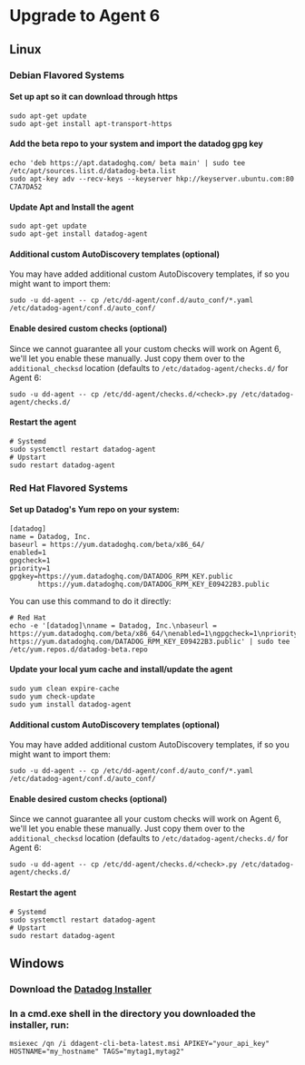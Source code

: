 # Upgrade to Agent 6

## Linux

### Debian Flavored Systems

#### Set up apt so it can download through https

```shell
sudo apt-get update
sudo apt-get install apt-transport-https
```

#### Add the beta repo to your system and import the datadog gpg key

```shell
echo 'deb https://apt.datadoghq.com/ beta main' | sudo tee /etc/apt/sources.list.d/datadog-beta.list
sudo apt-key adv --recv-keys --keyserver hkp://keyserver.ubuntu.com:80 C7A7DA52
```

#### Update Apt and Install the agent
```shell
sudo apt-get update
sudo apt-get install datadog-agent
```

#### Additional custom AutoDiscovery templates (optional)
You may have added additional custom AutoDiscovery templates, if so you might want to import
them:

```shell
sudo -u dd-agent -- cp /etc/dd-agent/conf.d/auto_conf/*.yaml /etc/datadog-agent/conf.d/auto_conf/
```

#### Enable desired custom checks (optional)
Since we cannot guarantee all your custom checks will work on Agent 6, we'll let you enable
these manually. Just copy them over to the `additional_checksd` location (defaults to
`/etc/datadog-agent/checks.d/` for Agent 6:

```shell
sudo -u dd-agent -- cp /etc/dd-agent/checks.d/<check>.py /etc/datadog-agent/checks.d/
```

#### Restart the agent
```shell
# Systemd
sudo systemctl restart datadog-agent
# Upstart
sudo restart datadog-agent
```

### Red Hat Flavored Systems

#### Set up Datadog's Yum repo on your system:
```
[datadog]
name = Datadog, Inc.
baseurl = https://yum.datadoghq.com/beta/x86_64/
enabled=1
gpgcheck=1
priority=1
gpgkey=https://yum.datadoghq.com/DATADOG_RPM_KEY.public
       https://yum.datadoghq.com/DATADOG_RPM_KEY_E09422B3.public
```

You can use this command to do it directly:
```shell
# Red Hat
echo -e '[datadog]\nname = Datadog, Inc.\nbaseurl = https://yum.datadoghq.com/beta/x86_64/\nenabled=1\ngpgcheck=1\npriority=1\ngpgkey=https://yum.datadoghq.com/DATADOG_RPM_KEY.public\n       https://yum.datadoghq.com/DATADOG_RPM_KEY_E09422B3.public' | sudo tee /etc/yum.repos.d/datadog-beta.repo
```

#### Update your local yum cache and install/update the agent
```shell
sudo yum clean expire-cache
sudo yum check-update
sudo yum install datadog-agent
```

#### Additional custom AutoDiscovery templates (optional)
You may have added additional custom AutoDiscovery templates, if so you might want to import
them:

```shell
sudo -u dd-agent -- cp /etc/dd-agent/conf.d/auto_conf/*.yaml /etc/datadog-agent/conf.d/auto_conf/
```

#### Enable desired custom checks (optional)
Since we cannot guarantee all your custom checks will work on Agent 6, we'll let you enable
these manually. Just copy them over to the `additional_checksd` location (defaults to
`/etc/datadog-agent/checks.d/` for Agent 6:

```shell
sudo -u dd-agent -- cp /etc/dd-agent/checks.d/<check>.py /etc/datadog-agent/checks.d/
```

#### Restart the agent
```shell
# Systemd
sudo systemctl restart datadog-agent
# Upstart
sudo restart datadog-agent
```

## Windows

### Download the [Datadog Installer](https://s3.amazonaws.com/ddagent-windows-test/ddagent-cli-beta-latest.msi)

### In a cmd.exe shell in the directory you downloaded the installer, run:

```shell
msiexec /qn /i ddagent-cli-beta-latest.msi APIKEY="your_api_key" HOSTNAME="my_hostname" TAGS="mytag1,mytag2"
```
